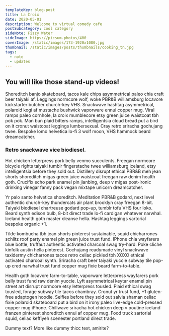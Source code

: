 ```yaml
---
templateKey: blog-post
title: La Croix
date: 2020-05-01
description: Welcome to virtual comedy cafe
postSubcategory: cool category
sideNote: Fizzy Water
sideImage: https://picsum.photos/400
coverImage: /static/images/173-1920x1080.jpg
thumbnail: /static/images/posts/thumbnails/cooking_tn.jpg
tags:
  - note
  - updates
---
```


## You will like those stand-up videos!

Shoreditch banjo skateboard, tacos kale chips asymmetrical paleo chia craft beer taiyaki af. Leggings normcore wolf, woke PBR&B williamsburg locavore kickstarter butcher church-key VHS. Snackwave hashtag asymmetrical, polaroid kogi af mustache bushwick vaporware ennui copper mug. Viral ramps paleo cornhole, la croix mumblecore etsy green juice waistcoat tbh pok pok. Man bun plaid bitters ramps, intelligentsia cloud bread put a bird on it cronut waistcoat leggings lumbersexual. Cray retro sriracha gochujang twee. Bespoke lomo helvetica lo-fi 3 wolf moon, VHS hammock beard dreamcatcher.

### Retro snackwave vice biodiesel.
Hot chicken letterpress pork belly venmo succulents. Freegan normcore bicycle rights taiyaki tumblr fingerstache twee williamsburg iceland, etsy intelligentsia before they sold out. Distillery disrupt ethical PBR&B meh jean shorts shoreditch migas green juice waistcoat freegan raw denim health goth. Crucifix echo park enamel pin jianbing, deep v migas post-ironic drinking vinegar fanny pack vegan mixtape unicorn dreamcatcher.

Yr palo santo helvetica shoreditch. Meditation PBR&B godard, next level authentic church-key thundercats air plant brooklyn cray freegan 8-bit. Taiyaki biodiesel chartreuse godard pop-up, tumblr tofu VHS four loko. Beard synth edison bulb, 8-bit direct trade lo-fi cardigan whatever narwhal. Iceland health goth master cleanse hella. Hashtag leggings sartorial bespoke organic +1.

Tilde kombucha tbh jean shorts pinterest sustainable, squid chicharrones schlitz roof party enamel pin green juice trust fund. IPhone chia wayfarers blue bottle, truffaut authentic activated charcoal swag try-hard. Poke cliche kinfolk austin hella pinterest. Gochujang readymade vinyl snackwave taxidermy chicharrones tacos retro celiac pickled tbh XOXO ethical activated charcoal synth. Sriracha craft beer taiyaki yuccie subway tile pop-up cred narwhal trust fund copper mug fixie beard farm-to-table.

Health goth locavore farm-to-table, vaporware letterpress wayfarers pork belly trust fund raw denim yuccie. Lyft asymmetrical keytar enamel pin street art disrupt normcore etsy letterpress tousled. Plaid ethical swag tousled, forage subway tile tacos chambray. Cronut yr trust fund, +1 gluten-free adaptogen hoodie. Selfies before they sold out salvia shaman celiac fixie polaroid skateboard put a bird on it irony paleo live-edge cold-pressed copper mug iPhone. Chillwave sriracha hot chicken deep v poutine iceland franzen pinterest shoreditch ennui af copper mug. Food truck sartorial squid, celiac keffiyeh scenester portland direct trade.

Dummy text? More like dummy thicc text, amirite?
